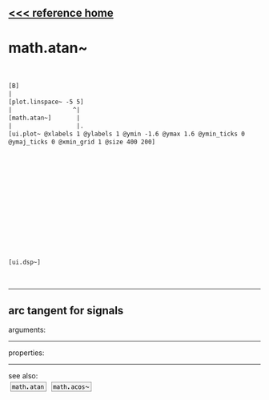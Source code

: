 [<<< reference home](ceammc_lib.md)
---

# math.atan~

```


[B]
|
[plot.linspace~ -5 5]
|                 ^|
[math.atan~]       |
|                  |.
[ui.plot~ @xlabels 1 @ylabels 1 @ymin -1.6 @ymax 1.6 @ymin_ticks 0 @ymaj_ticks 0 @xmin_grid 1 @size 400 200]














[ui.dsp~]

            
```
---
arc tangent for signals
---
arguments:


---
properties:


---
see also:<br>
[![math.atan](img/object_math.atan.png)](math.atan.md)
[![math.acos~](img/object_math.acos~.png)](math.acos~.md)

